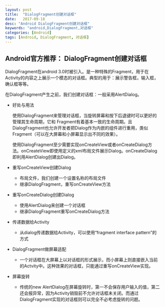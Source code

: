 ```yaml
---
layout: post
title:  "DialogFragment创建对话框"
date:   2017-09-18
desc: "Android DialogFragment创建对话框"
keywords: "android,DialogFragment,对话框"
categories: [Android]
tags: [Android, DialogFragment, 对话框]
---
```

## Android官方推荐： DialogFragment创建对话框

DialogFragment在android 3.0时被引入。是一种特殊的Fragment，用于在Activity的内容之上展示一个模态的对话框。典型的用于：展示警告框，输入框，确认框等等。

在DialogFragment产生之前，我们创建对话框：一般采用AlertDialog。

* 好处与用法

	使用DialogFragment来管理对话框，当旋转屏幕和按下后退键时可以更好的管理其生命周期，它和
	Fragment有着基本一致的生命周期。且DialogFragment也允许开发者把Dialog作为内嵌的组件进行重用，类似Fragment（可以在大屏幕和小屏幕显示出不同的效果）。
	
	使用DialogFragment至少需要实现onCreateView或者onCreateDialog方法。onCreateView即使用定义的xml布局文件展示Dialog。onCreateDialog即利用AlertDialog创建出Dialog。

*  重写onCreateView创建Dialog

	*  布局文件，我们创建一个设置名称的布局文件
	*  继承DialogFragment，重写onCreateView方法

* 重写onCreateDialog创建Dialog
	
	* 使用AlertDialog来创建一个对话框
	* 继承DialogFragment重写onCreateDialog方法
	
* 传递数据给Activity

	* 从dialog传递数据给Activity，可以使用“fragment interface pattern”的方式

* DialogFragment做屏幕适配
	
	* 一个对话框在大屏幕上以对话框的形式展示，而小屏幕上则直接嵌入当前的Actvity中。这种效果的对话框，只能通过重写onCreateView实现。
	
* 屏幕旋转

	* 传统的new AlertDialog在屏幕旋转时，第一不会保存用户输入的值，第二还会报异常，因为Activity销毁前不允许对话框未关闭。而通过DialogFragment实现的对话框则可以完全不必考虑旋转的问题。 